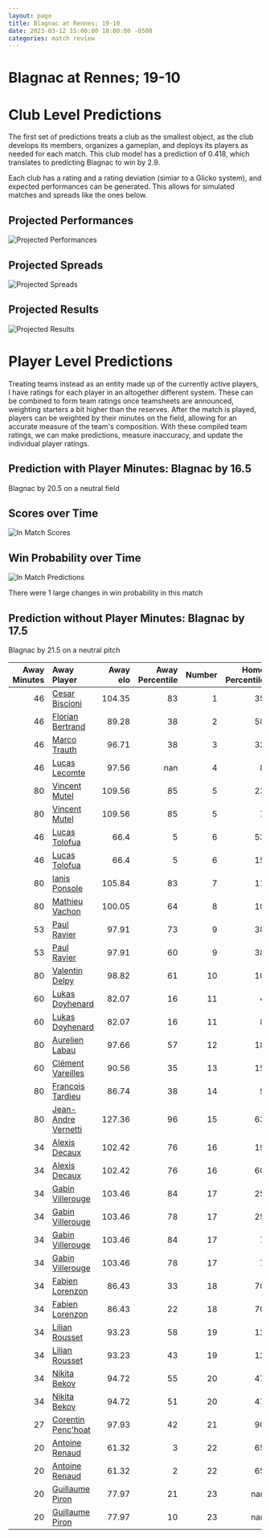 ```yaml
---  
layout: page  
title: Blagnac at Rennes; 19-10  
date: 2023-03-12 15:00:00 18:00:00 -0500  
categories: match review  
---
```

# Blagnac at Rennes; 19-10

# Club Level Predictions


The first set of predictions treats a club as the smallest object, as the club develops its members, organizes a gameplan, and deploys its players as needed for each match. This club model has a prediction of 0.418, which translates to predicting Blagnac to win by 2.9.

Each club has a rating and a rating deviation (simiar to a Glicko system), and expected performances can be generated. This allows for simulated matches and spreads like the ones below.
## Projected Performances


![Projected Performances](plots/performances_2023-03-12-Rennes-Blagnac.png)
## Projected Spreads


![Projected Spreads](plots/spreads_2023-03-12-Rennes-Blagnac.png)
## Projected Results


![Projected Results](plots/resultbar_2023-03-12-Rennes-Blagnac.png)
# Player Level Predictions


Treating teams instead as an entity made up of the currently active players, I have ratings for each player in an altogether different system. These can be combined to form team ratings once teamsheets are announced, weighting starters a bit higher than the reserves. After the match is played, players can be weighted by their minutes on the field, allowing for an accurate measure of the team's composition. With these compiled team ratings, we can make predictions, measure inaccuracy, and update the individual player ratings.
## Prediction with Player Minutes: Blagnac by 16.5


Blagnac by 20.5 on a neutral field
## Scores over Time


![In Match Scores](plots/recap_scores_2023-03-12-Rennes-Blagnac.png)
## Win Probability over Time


![In Match Predictions](plots/recap_prob_2023-03-12-Rennes-Blagnac.png)

There were 1 large changes in win probability in this match
## Prediction without Player Minutes: Blagnac by 17.5


Blagnac by 21.5 on a neutral pitch



|   Away Minutes | Away Player                                                           |   Away elo |   Away Percentile |   Number |   Home Percentile |   Home elo | Home Player                                                             |   Home Minutes |
|---------------:|:----------------------------------------------------------------------|-----------:|------------------:|---------:|------------------:|-----------:|:------------------------------------------------------------------------|---------------:|
|             46 | [Cesar Biscioni](..//playerfiles//CesarBiscioni_cleaned.md)           |     104.35 |                83 |        1 |                35 |      85.03 | [Baptiste Le Jallé](..//playerfiles//BaptisteLeJallé_cleaned.md)        |             46 |
|             46 | [Florian Bertrand](..//playerfiles//FlorianBertrand_cleaned.md)       |      89.28 |                38 |        2 |                58 |      97.02 | [Patrick Tu'ugahala](..//playerfiles//PatrickTu'ugahala_cleaned.md)     |             80 |
|             46 | [Marco Trauth](..//playerfiles//MarcoTrauth_cleaned.md)               |      96.71 |                38 |        3 |                32 |      86.44 | [Atonio Ulutuipalelei](..//playerfiles//AtonioUlutuipalelei_cleaned.md) |             46 |
|             46 | [Lucas Lecomte](..//playerfiles//LucasLecomte_cleaned.md)             |      97.56 |               nan |        4 |                 8 |      75.46 | [Alexandre Gueroult](..//playerfiles//AlexandreGueroult_cleaned.md)     |             53 |
|             80 | [Vincent Mutel](..//playerfiles//VincentMutel_cleaned.md)             |     109.56 |                85 |        5 |                23 |      73.36 | [Clément Fontaine](..//playerfiles//ClémentFontaine_cleaned.md)         |             80 |
|             80 | [Vincent Mutel](..//playerfiles//VincentMutel_cleaned.md)             |     109.56 |                85 |        5 |                 7 |      73.36 | [Clément Fontaine](..//playerfiles//ClémentFontaine_cleaned.md)         |             80 |
|             46 | [Lucas Tolofua](..//playerfiles//LucasTolofua_cleaned.md)             |      66.4  |                 5 |        6 |                53 |      82.88 | [Baptiste Beaujouan](..//playerfiles//BaptisteBeaujouan_cleaned.md)     |             46 |
|             46 | [Lucas Tolofua](..//playerfiles//LucasTolofua_cleaned.md)             |      66.4  |                 5 |        6 |                15 |      82.88 | [Baptiste Beaujouan](..//playerfiles//BaptisteBeaujouan_cleaned.md)     |             46 |
|             80 | [Ianis Ponsole](..//playerfiles//IanisPonsole_cleaned.md)             |     105.84 |                83 |        7 |                11 |      80.38 | [Luca Di Salvatore](..//playerfiles//LucaDiSalvatore_cleaned.md)        |             46 |
|             80 | [Mathieu Vachon](..//playerfiles//MathieuVachon_cleaned.md)           |     100.05 |                64 |        8 |                10 |      75.34 | [Victor Fromenteze](..//playerfiles//VictorFromenteze_cleaned.md)       |             80 |
|             53 | [Paul Ravier](..//playerfiles//PaulRavier_cleaned.md)                 |      97.91 |                73 |        9 |                38 |      89.81 | [Lucas Ollion](..//playerfiles//LucasOllion_cleaned.md)                 |             80 |
|             53 | [Paul Ravier](..//playerfiles//PaulRavier_cleaned.md)                 |      97.91 |                60 |        9 |                38 |      89.81 | [Lucas Ollion](..//playerfiles//LucasOllion_cleaned.md)                 |             80 |
|             80 | [Valentin Delpy](..//playerfiles//ValentinDelpy_cleaned.md)           |      98.82 |                61 |       10 |                10 |      77.46 | [Yvan Leroyer](..//playerfiles//YvanLeroyer_cleaned.md)                 |             58 |
|             60 | [Lukas Doyhenard](..//playerfiles//LukasDoyhenard_cleaned.md)         |      82.07 |                16 |       11 |                 4 |      63.71 | [Alexis François](..//playerfiles//AlexisFrançois_cleaned.md)           |             80 |
|             60 | [Lukas Doyhenard](..//playerfiles//LukasDoyhenard_cleaned.md)         |      82.07 |                16 |       11 |                 8 |      63.71 | [Alexis François](..//playerfiles//AlexisFrançois_cleaned.md)           |             80 |
|             80 | [Aurelien Labau](..//playerfiles//AurelienLabau_cleaned.md)           |      97.66 |                57 |       12 |                18 |      84.12 | [Ryan Dubois](..//playerfiles//RyanDubois_cleaned.md)                   |             80 |
|             60 | [Clément Vareilles](..//playerfiles//ClémentVareilles_cleaned.md)     |      90.56 |                35 |       13 |                15 |      81.95 | [Clément Lepresle](..//playerfiles//ClémentLepresle_cleaned.md)         |             80 |
|             80 | [Francois Tardieu](..//playerfiles//FrancoisTardieu_cleaned.md)       |      86.74 |                38 |       14 |                 9 |      70.56 | [Romuald François](..//playerfiles//RomualdFrançois_cleaned.md)         |             60 |
|             80 | [Jean-Andre Vernetti](..//playerfiles//Jean-AndreVernetti_cleaned.md) |     127.36 |                96 |       15 |                63 |      99.17 | [Enzo Salvai](..//playerfiles//EnzoSalvai_cleaned.md)                   |             80 |
|             34 | [Alexis Decaux](..//playerfiles//AlexisDecaux_cleaned.md)             |     102.42 |                76 |       16 |                19 |      85.2  | [Grégory Querin](..//playerfiles//GrégoryQuerin_cleaned.md)             |             34 |
|             34 | [Alexis Decaux](..//playerfiles//AlexisDecaux_cleaned.md)             |     102.42 |                76 |       16 |                60 |      85.2  | [Grégory Querin](..//playerfiles//GrégoryQuerin_cleaned.md)             |             34 |
|             34 | [Gabin Villerouge](..//playerfiles//GabinVillerouge_cleaned.md)       |     103.46 |                84 |       17 |                25 |      75.35 | [Luvuyo Pupuma](..//playerfiles//LuvuyoPupuma_cleaned.md)               |             34 |
|             34 | [Gabin Villerouge](..//playerfiles//GabinVillerouge_cleaned.md)       |     103.46 |                78 |       17 |                25 |      75.35 | [Luvuyo Pupuma](..//playerfiles//LuvuyoPupuma_cleaned.md)               |             34 |
|             34 | [Gabin Villerouge](..//playerfiles//GabinVillerouge_cleaned.md)       |     103.46 |                84 |       17 |                 7 |      75.35 | [Luvuyo Pupuma](..//playerfiles//LuvuyoPupuma_cleaned.md)               |             34 |
|             34 | [Gabin Villerouge](..//playerfiles//GabinVillerouge_cleaned.md)       |     103.46 |                78 |       17 |                 7 |      75.35 | [Luvuyo Pupuma](..//playerfiles//LuvuyoPupuma_cleaned.md)               |             34 |
|             34 | [Fabien Lorenzon](..//playerfiles//FabienLorenzon_cleaned.md)         |      86.43 |                33 |       18 |                70 |     103.1  | [Guillaume Cazette](..//playerfiles//GuillaumeCazette_cleaned.md)       |             27 |
|             34 | [Fabien Lorenzon](..//playerfiles//FabienLorenzon_cleaned.md)         |      86.43 |                22 |       18 |                70 |     103.1  | [Guillaume Cazette](..//playerfiles//GuillaumeCazette_cleaned.md)       |             27 |
|             34 | [Lilian Rousset](..//playerfiles//LilianRousset_cleaned.md)           |      93.23 |                58 |       19 |                12 |      82.87 | [Pedro Ortega](..//playerfiles//PedroOrtega_cleaned.md)                 |             34 |
|             34 | [Lilian Rousset](..//playerfiles//LilianRousset_cleaned.md)           |      93.23 |                43 |       19 |                12 |      82.87 | [Pedro Ortega](..//playerfiles//PedroOrtega_cleaned.md)                 |             34 |
|             34 | [Nikita Bekov](..//playerfiles//NikitaBekov_cleaned.md)               |      94.72 |                55 |       20 |                47 |      86.09 | [Vincent Wenger](..//playerfiles//VincentWenger_cleaned.md)             |             34 |
|             34 | [Nikita Bekov](..//playerfiles//NikitaBekov_cleaned.md)               |      94.72 |                51 |       20 |                47 |      86.09 | [Vincent Wenger](..//playerfiles//VincentWenger_cleaned.md)             |             34 |
|             27 | [Corentin Penc'hoat](..//playerfiles//CorentinPenc'hoat_cleaned.md)   |      97.93 |                42 |       21 |                90 |     117.3  | [Joaquin Diaz Luzzi](..//playerfiles//JoaquinDiazLuzzi_cleaned.md)      |             22 |
|             20 | [Antoine Renaud](..//playerfiles//AntoineRenaud_cleaned.md)           |      61.32 |                 3 |       22 |                65 |     101.76 | [Hypolite Cornu](..//playerfiles//HypoliteCornu_cleaned.md)             |             20 |
|             20 | [Antoine Renaud](..//playerfiles//AntoineRenaud_cleaned.md)           |      61.32 |                 2 |       22 |                65 |     101.76 | [Hypolite Cornu](..//playerfiles//HypoliteCornu_cleaned.md)             |             20 |
|             20 | [Guillaume Piron](..//playerfiles//GuillaumePiron_cleaned.md)         |      77.97 |                21 |       23 |               nan |     nan    | nan                                                                     |            nan |
|             20 | [Guillaume Piron](..//playerfiles//GuillaumePiron_cleaned.md)         |      77.97 |                10 |       23 |               nan |     nan    | nan                                                                     |            nan |


